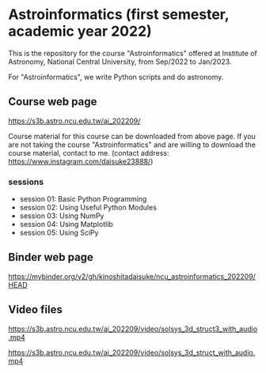# Astroinformatics (first semester, academic year 2022) #

This is the repository for the course "Astroinformatics" offered at Institute of Astronomy, National Central University, from Sep/2022 to Jan/2023.

For "Astroinformatics", we write Python scripts and do astronomy.

## Course web page ##

https://s3b.astro.ncu.edu.tw/ai_202209/

Course material for this course can be downloaded from above page.
If you are not taking the course "Astroinformatics" and are willing to download the course material, contact to me.
(contact address: https://www.instagram.com/daisuke23888/)

### sessions ###

- session 01: Basic Python Programming
- session 02: Using Useful Python Modules
- session 03: Using NumPy
- session 04: Using Matplotlib
- session 05: Using SciPy

## Binder web page ##

https://mybinder.org/v2/gh/kinoshitadaisuke/ncu_astroinformatics_202209/HEAD

## Video files ##

https://s3b.astro.ncu.edu.tw/ai_202209/video/solsys_3d_struct3_with_audio.mp4

https://s3b.astro.ncu.edu.tw/ai_202209/video/solsys_3d_struct_with_audio.mp4
